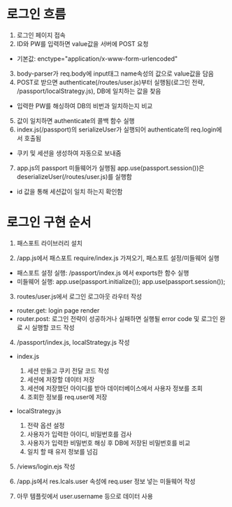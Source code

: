 # 로그인 흐름
1. 로그인 페이지 접속
2. ID와 PW를 입력하면 value값을 서버에 POST 요청
  - 기본값: enctype="application/x-www-form-urlencoded"
3. body-parser가 req.body에 input태그 name속성의 값으로 value값을 담음
4. POST로 받으면 authenticate(/routes/user.js)부터 실행됨(로그인 전략, /passport/localStrategy.js), DB에 일치하는 값을 찾음
  - 입력한 PW를 해싱하여 DB의 비번과 일치하는지 비교
5. 값이 일치하면 authenticate의 콜백 함수 실행
6. index.js(/passport)의 serializeUser가 실행되어 authenticate의 req.login에서 호출됨
  - 쿠키 및 세션을 생성하여 자동으로 보내줌
7. app.js의 passport 미들웨어가 실행됨 app.use(passport.session())은 deserializeUser(/routes/user.js)를 실행함
  - id 값을 통해 세션값이 일치 하는지 확인함


# 로그인 구현 순서
1. 패스포트 라이브러리 설치

2. /app.js에서 패스포트 require/index.js 가져오기, 패스포트 설정/미들웨어 실행
  - 패스포트 설정 실행: /passport/index.js 에서 exports한 함수 실행
  - 미들웨어 실행: app.use(passport.initialize());
                  app.use(passport.session());   

3. routes/user.js에서 로그인 로그아웃 라우터 작성
  - router.get: login page render
  - router.post: 로그인 전략이 성공하거나 실패하면 실행될 error code 및 
                 로그인 완료 시 실행할 코드 작성

4. /passport/index.js, localStrategy.js 작성
  - index.js
    1) 세션 만들고 쿠키 전달 코드 작성
    2) 세션에 저장할 데이터 저장
    3) 세션에 저장했던 아이디를 받아 데이터베이스에서 사용자 정보를 조회
    4) 조회한 정보를 req.user에 저장

  - localStrategy.js
    1) 전략 옵션 설정
    2) 사용자가 입력한 아이디, 비밀번호를 검사
    3) 사용자가 입력한 비밀번호 해싱 후 DB에 저장된 비밀번호를 비교
    4) 일치 할 때 유저 정보를 넘김

5. /views/login.ejs 작성

6. /app.js에서 res.lcals.user 속성에 req.user 정보 넣는 미들웨어 작성

7. 아무 템플릿에서 user.username 등으로 데이터 사용
